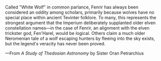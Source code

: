 Called "White Wolf" in common parlance, Fenrir has always been considered an oddity among scholars, primarily because wolves have no special place within ancient Tevinter folklore. To many, this represents the strongest argument that the Imperium deliberately supplanted older elven constellation names—in the case of Fenrir, an alignment with the elven trickster god, Fen'Harel, would be logical. Others claim a much older Neromenian tale of a wolf escaping hunters by fleeing into the sky exists, but the legend's veracity has never been proved.

—From <i> A Study of Thedosian Astronomy </i> by Sister Oran Petrarchius
